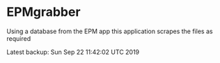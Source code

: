 # EPMgrabber
Using a database from the EPM app this application scrapes the files as required


Latest backup: Sun Sep 22 11:42:02 UTC 2019
